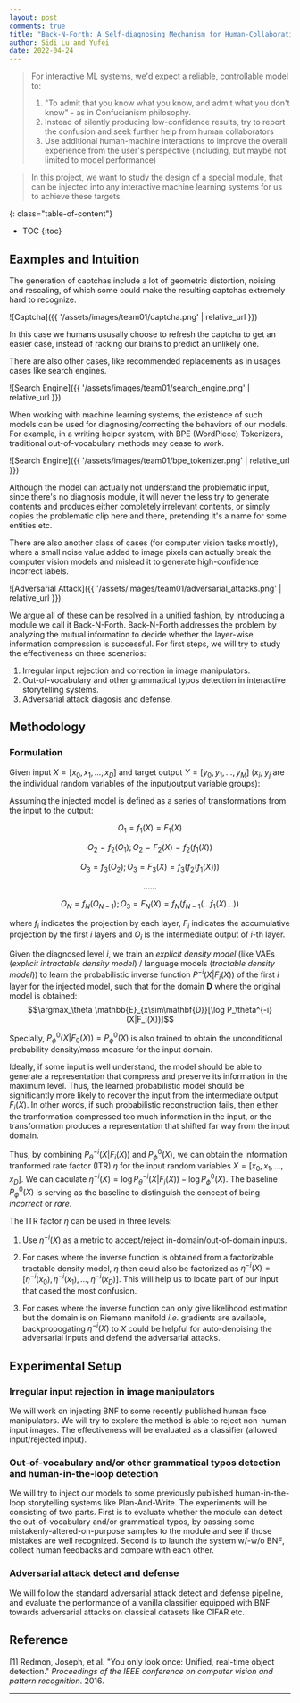 ```yaml
---
layout: post
comments: true
title: "Back-N-Forth: A Self-diagnosing Mechanism for Human-Collaborating ML Systems"
author: Sidi Lu and Yufei
date: 2022-04-24
---
```



> For interactive ML systems, we'd expect a reliable, controllable model to:
> 1. "To admit that you know what you know, and admit what you don't know" - as in Confucianism philosophy.
> 2. Instead of silently producing low-confidence results, try to report the confusion and seek further help from human collaborators
> 3. Use additional human-machine interactions to improve the overall experience from the user's perspective (including, but maybe not limited to model performance)

> In this project, we want to study the design of a special module, that can be injected into any interactive machine learning systems for us to achieve these targets.


<!--more-->
{: class="table-of-content"}
* TOC
{:toc}

## Eaxmples and Intuition
The generation of captchas include a lot of geometric distortion, noising and rescaling, of which some could make the resulting captchas extremely hard to recognize.

![Captcha]({{ '/assets/images/team01/captcha.png' | relative_url }})

In this case we humans ususally choose to refresh the captcha to get an easier case, instead of racking our brains to predict an unlikely one.

There are also other cases, like recommended replacements as in usages cases like search engines.

![Search Engine]({{ '/assets/images/team01/search_engine.png' | relative_url }})

When working with machine learning systems, the existence of such models can be used for diagnosing/correcting the behaviors of our models. For example, in a writing helper system, with BPE (WordPiece) Tokenizers, traditional out-of-vocabulary methods may cease to work. 

![Search Engine]({{ '/assets/images/team01/bpe_tokenizer.png' | relative_url }})

Although the model can actually not understand the problematic input, since there's no diagnosis module, it will never the less try to generate contents and produces either completely irrelevant contents, or simply copies the problematic clip here and there, pretending it's a name for some entities etc.

There are also another class of cases (for computer vision tasks mostly), where a small noise value added to image pixels can actually break the computer vision models and mislead it to generate high-confidence incorrect labels.

![Adversarial Attack]({{ '/assets/images/team01/adversarial_attacks.png' | relative_url }})

We argue all of these can be resolved in a unified fashion, by introducing a module we call it Back-N-Forth. Back-N-Forth addresses the problem by analyzing the mutual information to decide whether the layer-wise information compression is successful. For first steps, we will try to study the effectiveness on three scenarios:

1. Irregular input rejection and correction in image manipulators.
2. Out-of-vocabulary and other grammatical typos detection in interactive storytelling systems.
3. Adversarial attack diagosis and defense.
## Methodology
### Formulation
Given input $X = [x_0, x_1, ..., x_D]$ and target output $Y = [y_0, y_1, ..., y_M]$ ($x_i$, $y_j$ are the individual random variables of the input/output variable groups):

Assuming the injected model is defined as a series of transformations from the input to the output:

$$O_1 = f_1(X) = F_1(X)$$

$$O_2 = f_2(O_1); O_2 = F_2(X) = f_2(f_1(X))$$

$$O_3 = f_3(O_2); O_3 = F_3(X) = f_3(f_2(f_1(X)))$$

$$......$$

$$O_N = f_N(O_{N-1}); O_3 = F_N(X) = f_N(f_{N-1}(...f_1(X)...))$$

where $f_i$ indicates the projection by each layer, $F_i$ indicates the accumulative projection by the first $i$ layers and $O_i$ is the intermediate output of $i$-th layer.

Given the diagnosed level $i$, we train an _explicit density model_ (like VAEs (_explicit intractable density model_) / language models (_tractable density model_)) to learn the probabilistic inverse function $P^{-i}(X|F_i(X))$ of the first $i$ layer for the injected model, such that for the domain $\mathbf{D}$ where the original model is obtained:
$$\argmax_\theta \mathbb{E}_{x\sim\mathbf{D}}[\log P_\theta^{-i}(X|F_i(X))]$$

Specially, $P_\phi^{0}(X|F_0(X)) = P_\phi^{0}(X)$ is also trained to obtain the unconditional probability density/mass measure for the input domain.

Ideally, if some input is well understand, the model should be able to generate a representation that compress and preserve its information in the maximum level. Thus, the learned probabilistic model should be significantly more likely to recover the input from the intermediate output $F_i(X)$. In other words, if such probabilistic reconstruction fails, then either the tranformation compressed too much information in the input, or the transformation produces a representation that shifted far way from the input domain.

Thus, by combining $P_\theta^{-i}(X|F_i(X))$ and $P_\phi^{0}(X)$, we can obtain the information tranformed rate factor (ITR) $\eta$ for the input random variables $X=[x_0, x_1, ..., x_D]$. We can caculate $\eta^{-i}(X) = \log P_\theta^{-i}(X|F_i(X)) - \log P_\phi^{0}(X)$. The baseline $P_\phi^{0}(X)$ is serving as the baseline to distinguish the concept of being _incorrect_ or _rare_.


The ITR factor $\eta$ can be used in three levels:
1. Use $\eta^{-i}(X)$ as a metric to accept/reject in-domain/out-of-domain inputs.

2. For cases where the inverse function is obtained from a factorizable tractable density model, $\eta$ then could also be factorized as $\eta^{-i}(X) = [\eta^{-i}(x_0), \eta^{-i}(x_1), ..., \eta^{-i}(x_D)]$. This will help us to locate part of our input that cased the most confusion.

3. For cases where the inverse function can only give likelihood estimation but the domain is on Riemann manifold _i.e._ gradients are available, backpropogating $\eta^{-i}(X)$ to $X$ could be helpful for auto-denoising the adversarial inputs and defend the adversarial attacks.

## Experimental Setup
### Irregular input rejection in image manipulators

We will work on injecting BNF to some recently published human face manipulators. We will try to explore the method is able to reject non-human input images. The effectiveness will be evaluated as a classifier (allowed input/rejected input).

### Out-of-vocabulary and/or other grammatical typos detection and human-in-the-loop detection

We will try to inject our models to some previously published human-in-the-loop storytelling systems like Plan-And-Write. The experiments will be consisting of two parts. First is to evaluate whether the module can detect the out-of-vocabulary and/or grammatical typos, by passing some mistakenly-altered-on-purpose samples to the module and see if those mistakes are well recognized. Second is to launch the system w/-w/o BNF, collect human feedbacks and compare with each other.

### Adversarial attack detect and defense

We will follow the standard adversarial attack detect and defense pipeline, and evaluate the performance of a vanilla classifier equipped with BNF towards adversarial attacks on classical datasets like CIFAR etc.

## Reference

[1] Redmon, Joseph, et al. "You only look once: Unified, real-time object detection." *Proceedings of the IEEE conference on computer vision and pattern recognition*. 2016.

---
